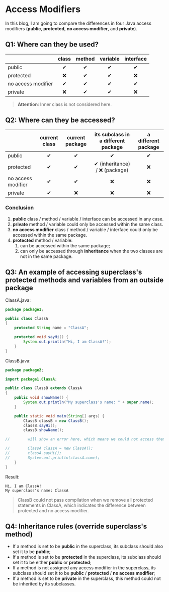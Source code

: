 # Access Modifiers

In this blog, I am going to compare the differences in four Java access modifiers (**public**, **protected**, **no access modifier**, and **private**).

## Q1: Where can they be used?

|    |class|method|variable|interface|
|:---|:---:|:---:|:---:|:---:|
|public|✔|✔|✔|✔|
|protected|❌|✔|✔|❌|
|no access modifier|✔|✔|✔|✔|
|private|❌|✔|✔|❌|

> **Attention**: Inner class is not considered here.

## Q2: Where can they be accessed?

|    |current class|current package|its subclass in a different package|a different package|
|:---|:---:|:---:|:---:|:---:|
|public|✔|✔|✔|✔|
|protected|✔|✔|✔ (inheritance) / ❌ (package)|❌|
|no access modifier|✔|✔|❌|❌|
|private|✔|❌|❌|❌|

### Conclusion
1. **public** class / method / variable / interface can be accessed in any case.
2. **private** method / variable could only be accessed within the same class.
3. **no access modifier** class / method / variable / interface could only be accessed within the same package.
4. **protected** method / variable:
    1. can be accessed within the same package;
    2. can only be accessed through **inheritance** when the two classes are not in the same package.


## Q3: An example of accessing superclass's protected methods and variables from an outside package

ClassA.java:

```java
package package1;

public class ClassA
{
    protected String name = "ClassA";

    protected void sayHi() { 
        System.out.println("Hi, I am ClassA!"); 
    }
}
```

ClassB.java:
```java
package package2;

import package1.ClassA;

public class ClassB extends ClassA
{
    public void showName() {
        System.out.println("My superclass's name: " + super.name);
    }

    public static void main(String[] args) {
        ClassB classB = new ClassB();
        classB.sayHi();
        classB.showName();

//        will show an error here, which means we could not access them directly from an outside package

//        ClassA classA = new ClassA();
//        classA.sayHi();
//        System.out.println(classA.name);
    }
}
```

Result:
```
Hi, I am ClassA!
My superclass's name: ClassA
```

> ClassB could not pass compilation when we remove all protected statements in ClassA, which indicates the difference between protected and no access modifier.

## Q4: Inheritance rules (override superclass's method)

* If a method is set to be **public** in the superclass, its subclass should also set it to be **public**;
* If a method is set to be **protected** in the superclass, its subclass should set it to be either **public** or **protected**;
* If a method is not assigned any access modifier in the superclass, its subclass should set it to be **public** / **protected** / **no access modifier**;
* If a method is set to be **private** in the superclass, this method could not be inherited by its subclasses.